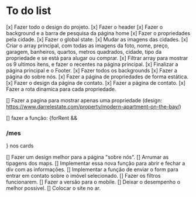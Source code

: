 # To do list

[x] Fazer todo o design do projeto.
[x] Fazer o header
[x] Fazer o background e a barra de pesquisa da página home
[x] Fazer o propriedades pela cidade.
[x] Fazer o global state.
[x] Mudar as imagens das cidades.
[x] Criar o array principal, com todas as imagens da foto, nome, preço, garagem, banheiros, quartos, metros quadrados, cidade, tipo da propriedade e se está para alugar ou comprar.
[x] Filtrar array para mostrar os 9 ultimos itens, e fazer o recentes na página principal.
[x] Finalizar a página principal e o Footer.
[x] Fazer todos os backgrounds
[x] Fazer a página do sobre nós.
[x] Fazer a página de propriedades de forma estática.
[x] Fazer o design da página de contato.
[x] Fazer a página de contato.
[x] Fazer a rota dinamica para cada propriedade.

[] Fazer a pagina para mostrar apenas uma propriedade (design: https://www.darrelestate.com/property/modern-apartment-on-the-bay/)

[] fazer a função: {forRent && <h3>/mes</h3>} nos cards

[] Fazer um design melhor para a página "sobre nós".
[] Arrumar as tipagens dos maps.
[] Implementar essa nova função para abrir e fechar a div com as informações.
[] Implementar a função de enviar o form para entrar em contato sobre o imóvel selecionado.
[] Fazer os filtros funcionarem.
[] Fazer a versão para o mobile.
[] Deixar o desempenho o melhor possivel.
[] Colocar o site no ar.
